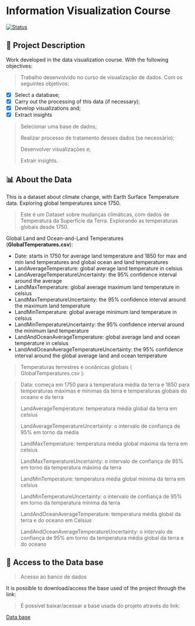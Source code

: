 # Information Visualization Course

[![Status](https://img.shields.io/badge/Status-Concluded-success?style=flat-square&logo=gravatar&logoColor=white)](https://github.com/protasiolai)

## 🎯 Project Description
Work developed in the data visualization course. With the following objectives:
> Trabalho desenvolvido no curso de visualização de dados. Com os seguintes objetivos:

* [x] Select a database;
* [x] Carry out the processing of this data (if necessary);
* [x] Develop visualizations and;
* [x] Extract insights

> Selecionar uma base de dados;
> 
> Realizar processo de tratamento desses dados (se necessário);
> 
> Desenvolver visualizações e;
> 
> Extrair insights.

## 📊 About the Data
This is a dataset about climate change, with Earth Surface Temperature data. Exploring global temperatures since 1750.

>Este é um Dataset sobre mudanças climáticas, com dados de Temperatura da Superfície da Terra. Explorando as temperaturas globais desde 1750.

Global Land and Ocean-and-Land Temperatures (**GlobalTemperatures.csv**):

* Date: starts in 1750 for average land temperature and 1850 for max and min land temperatures and global ocean and land temperatures
* LandAverageTemperature: global average land temperature in celsius
* LandAverageTemperatureUncertainty: the 95% confidence interval around the average
* LandMaxTemperature: global average maximum land temperature in celsius
* LandMaxTemperatureUncertainty: the 95% confidence interval around the maximum land temperature
* LandMinTemperature: global average minimum land temperature in celsius
* LandMinTemperatureUncertainty: the 95% confidence interval around the minimum land temperature
* LandAndOceanAverageTemperature: global average land and ocean temperature in celsius
* LandAndOceanAverageTemperatureUncertainty: the 95% confidence interval around the global average land and ocean temperature

>Temperaturas terrestres e oceânicas globais ( GlobalTemperatures.csv ):

>Data: começa em 1750 para a temperatura média da terra e 1850 para temperaturas máximas e mínimas da terra e temperaturas globais do oceano e da terra
>
>LandAverageTemperature: temperatura média global da terra em celsius
>
>LandAverageTemperatureUncertainty: o intervalo de confiança de 95% em torno da média
>
>LandMaxTemperature: temperatura média global máxima da terra em celsius
>
>LandMaxTemperatureUncertainty: o intervalo de confiança de 95% em torno da temperatura máxima da terra
>
>LandMinTemperature: temperatura média global mínima da terra em celsius
>
>LandMinTemperatureUncertainty: o intervalo de confiança de 95% em torno da temperatura mínima da terra
>
>LandAndOceanAverageTemperature: temperatura média global da terra e do oceano em Celsius
>
>LandAndOceanAverageTemperatureUncertainty: o intervalo de confiança de 95% em torno da temperatura média global da terra e do oceano

## 📁 Access to the Data base
>Acesso ao banco de dados


It is possible to download/access the base used of the project through the link:

>É possível baixar/acessar a base usada do projeto através do link:

[Data base](https://www.kaggle.com/datasets/berkeleyearth/climate-change-earth-surface-temperature-data?datasetId=29&searchQuery=eda)
